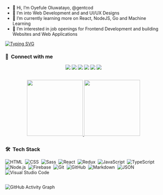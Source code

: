 - 👋 Hi, I’m Oyefule Oluwatayo, @gentcod
- 👀 I’m into Web Development and and UI/UX Designs
- 🌱 I’m currently learning more on React, NodeJS, Go and Machine Learning
- 💞️ I’m interested in job openings for Frontend Development and building Websites and Web Applications

[![Typing SVG](https://readme-typing-svg.herokuapp.com?font=Fira+Code&pause=2000&color=792354&width=435&lines=Hey!+I'm+Oye%2C+a+Frontend+Developer.;Working+towards+Fullstack%F0%9F%98%89)](https://git.io/typing-svg)



### :link: &nbsp;Connect with me
<div align='center'>
<a href="https://oyefuleoluwatayo.netlify.app" target="_blank"><img src="https://img.shields.io/badge/-oyefule%20oo-8a7560?style=for-the-badge&logo=Google-Chrome&logoColor=white"/></a>
<a href="https://www.linkedin.com/in/oyefule-oluwatayo" target="_blank"><img src="https://img.shields.io/badge/-oyefule%20oluwatayo-0077B5?style=for-the-badge&logo=Linkedin&logoColor=white"/></a>
<a href="https://mailto:drelanorgent@gmail.com?subject=JOB%20OFFER&body=Hello%20Oyefule,%20I%20would%20like%20to%20hire%20you" target="_blank"><img src="https://img.shields.io/badge/-oyefule%20oo-0F9D58?style=for-the-badge&logo=Gmail&logoColor=white"/></a>
<a href="https://www.twitter.com/gentcod" target="_blank"><img src="https://img.shields.io/badge/-gentcod-1DA1F2?style=for-the-badge&logo=Twitter&logoColor=white"/></a>
<a href="https://www.instagram.com/gentcod" target="_blank"><img src="https://img.shields.io/badge/-gentcod-bc2a8d?style=for-the-badge&logo=Instagram&logoColor=white"/></a>
<a href="https://www.facebook.com/oyefule.oluwatayo" target="_blank"><img src="https://img.shields.io/badge/-oyefule%20oluwatayo-3b5998?style=for-the-badge&logo=Facebook&logoColor=white"/></a>
</div>

##

<div align="center">
<a href="https://www.github.com/gentcod">
  <img height="180em" src="https://github-readme-stats-eight-theta.vercel.app/api?username=gentcod&show_icons=true&theme=algolia&include_all_commits=true&count_private=true"/>
  <img height="180em" src="https://github-readme-stats-eight-theta.vercel.app/api/top-langs/?username=gentcod&layout=compact&langs_count=8&theme=algolia"/>
</a>
</div>

##


### 🛠 &nbsp;Tech Stack

![HTML](https://img.shields.io/badge/-HTML-05122A?style=flat&logo=HTML5)&nbsp;
![CSS](https://img.shields.io/badge/-CSS-05122A?style=flat&logo=CSS3&logoColor=1572B6)&nbsp;
![Sass](https://img.shields.io/badge/-Sass-cc6699?style=flat&logo=sass&logoColor=f2ece4)&nbsp;
![React](https://img.shields.io/badge/-React-1c2c4c?style=flat&logo=react&logoColor=61dbfb)&nbsp;
![Redux](https://img.shields.io/badge/-Redux-05122A?style=flat&logo=redux&logoColor=5C3EE8)&nbsp;
![JavaScript](https://img.shields.io/badge/-JavaScript-05122A?style=flat&logo=javascript)&nbsp;
![TypeScript](https://img.shields.io/badge/-TypeScript-05123A?style=flat&logo=typescript&logoColor=007acc)&nbsp;
![Node.js](https://img.shields.io/badge/-Node.js-05122A?style=flat&logo=node.js&logoColor=339933)&nbsp;
![Firebase](https://img.shields.io/badge/-Firebase-05122A?style=flat&logo=firebase&logoColor=FFCA28)&nbsp;
![Git](https://img.shields.io/badge/-Git-05122A?style=flat&logo=git)&nbsp;
![GitHub](https://img.shields.io/badge/-GitHub-05122A?style=flat&logo=github)&nbsp;
![Markdown](https://img.shields.io/badge/-Markdown-05122A?style=flat&logo=markdown)&nbsp;
![JSON](https://img.shields.io/badge/-JSON-05122A?style=flat&logo=json&logoColor=000000)&nbsp;
![Visual Studio Code](https://img.shields.io/badge/-Visual%20Studio%20Code-05122A?style=flat&logo=visual-studio-code&logoColor=007ACC)&nbsp;

##

<p align='center'>
  
![GitHub Activity Graph](https://activity-graph.herokuapp.com/graph?username=gentcod&bg_color=000000&color=4fff67&line=4fff67&point=ffffff&area=true&hide_border=true) 

</p>

